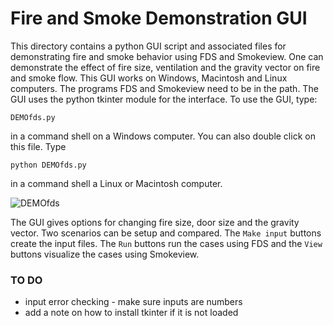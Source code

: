 # Fire and Smoke Demonstration GUI

This directory contains a python GUI script and associated files for demonstrating fire and smoke behavior using FDS and Smokeview.  One can demonstrate the effect of fire size, ventilation and the gravity vector on fire and smoke flow.  This GUI works on Windows, Macintosh and Linux computers.  The programs FDS and Smokeview need to be in the path.  The GUI uses the python tkinter module for the interface.  To use the GUI, type:

```DEMOfds.py```

in a command shell on a Windows computer.  You can also double click on this file.  Type

```python DEMOfds.py```

in a command shell a Linux or Macintosh computer. 

![DEMOfds](https://github.com/firemodels/smv/assets/12403014/9eb5173a-6be1-4b20-ae18-5c0e9083ea14)

The GUI gives options for changing fire size, door size and the gravity vector.  Two scenarios can be setup and compared. The `Make input` buttons create the input files.  The `Run` buttons run the cases using FDS and the `View` buttons visualize the cases using Smokeview.

### TO DO

* input error checking - make sure inputs are numbers
* add a note on how to install tkinter if it is not loaded

